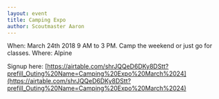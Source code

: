```yaml
---
layout: event
title: Camping Expo
author: Scoutmaster Aaron
---
```

When: March 24th 2018 9 AM to 3 PM. Camp the weekend or just go for classes.
Where: Alpine

Signup here: [https://airtable.com/shrJQQeD6DKy8DStt?prefill_Outing%20Name=Camping%20Expo%20March%2024](https://airtable.com/shrJQQeD6DKy8DStt?prefill_Outing%20Name=Camping%20Expo%20March%2024)
